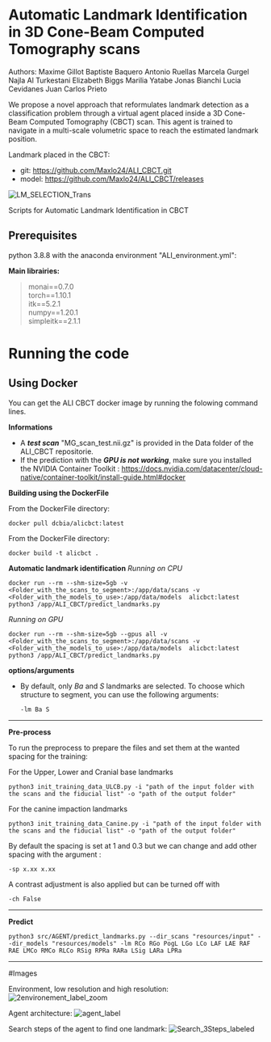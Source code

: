 # Automatic Landmark Identification in 3D Cone-Beam Computed Tomography scans

Authors:
Maxime Gillot
Baptiste Baquero
Antonio Ruellas
Marcela Gurgel
Najla Al Turkestani
Elizabeth Biggs
Marilia Yatabe
Jonas Bianchi
Lucia Cevidanes
Juan Carlos Prieto

We propose a novel approach that reformulates landmark detection as a classification problem through a virtual agent placed inside a 3D Cone-Beam Computed Tomography (CBCT) scan. This agent is trained to navigate in a multi-scale volumetric space to reach the estimated landmark position.

Landmark placed in the CBCT:
- git: https://github.com/Maxlo24/ALI_CBCT.git
- model: https://github.com/Maxlo24/ALI_CBCT/releases

![LM_SELECTION_Trans](https://user-images.githubusercontent.com/46842010/159336503-827d70d5-2212-4dea-8ccc-46fc420be2e2.png)



Scripts for Automatic Landmark Identification in CBCT

## Prerequisites

python 3.8.8 with the anaconda environment "ALI_environment.yml":

**Main librairies:**

> monai==0.7.0 \
> torch==1.10.1 \
> itk==5.2.1 \
> numpy==1.20.1 \
> simpleitk==2.1.1

# Running the code

## Using Docker
You can get the ALI CBCT docker image by running the folowing command lines.

**Informations**
- A ***test scan*** "MG_scan_test.nii.gz" is provided in the Data folder of the ALI_CBCT repositorie.
- If the prediction with the ***GPU is not working***, make sure you installed the NVIDIA Container Toolkit : 
https://docs.nvidia.com/datacenter/cloud-native/container-toolkit/install-guide.html#docker

**Building using the DockerFile**

From the DockerFile directory:
```
docker pull dcbia/alicbct:latest
```

From the DockerFile directory:

```
docker build -t alicbct .
```

**Automatic landmark identification**
*Running on CPU*

```
docker run --rm --shm-size=5gb -v <Folder_with_the_scans_to_segment>:/app/data/scans -v <Folder_with_the_models_to_use>:/app/data/models  alicbct:latest python3 /app/ALI_CBCT/predict_landmarks.py
```
*Running on GPU*
```
docker run --rm --shm-size=5gb --gpus all -v <Folder_with_the_scans_to_segment>:/app/data/scans -v <Folder_with_the_models_to_use>:/app/data/models  alicbct:latest python3 /app/ALI_CBCT/predict_landmarks.py
```

**options/arguments**
- By default, only *Ba* and *S* landmarks are selected.
    To choose which structure to segment, you can use the following arguments:
    ```
    -lm Ba S
    ```
    <!-- To deactivate the merging step, you can use the following argument:
    ```
    -m False
    ``` -->

___





**Pre-process**

To run the preprocess to prepare the files and set them at the wanted spacing for the training:

For the Upper, Lower and Cranial base landmarks
```
python3 init_training_data_ULCB.py -i "path of the input folder with the scans and the fiducial list" -o "path of the output folder"
```

For the canine impaction landmarks
```
python3 init_training_data_Canine.py -i "path of the input folder with the scans and the fiducial list" -o "path of the output folder"
```


By default the spacing is set at 1 and 0.3 but we can change and add other spacing with the argument :
```
-sp x.xx x.xx
````
A contrast adjustment is also applied but can be turned off with 
```
-ch False
````
---


**Predict**
```
python3 src/AGENT/predict_landmarks.py --dir_scans "resources/input" --dir_models "resources/models" -lm RCo RGo PogL LGo LCo LAF LAE RAF RAE LMCo RMCo RLCo RSig RPRa RARa LSig LARa LPRa
```
---



#Images

Environment, low resolution and high resolution:
![2environement_label_zoom](https://user-images.githubusercontent.com/46842010/159337231-0e79e134-a027-4987-ab44-edc2ad54d244.png)


Agent architecture:
![agent_label](https://user-images.githubusercontent.com/46842010/159341624-5d17e5a3-c4b7-4b93-bd7d-0b1348c7ad31.png)

Search steps of the agent to find one landmark:
![Search_3Steps_labeled](https://user-images.githubusercontent.com/46842010/159337300-ecb9e70e-7a65-45e1-96b1-490ad7286aa7.png)
